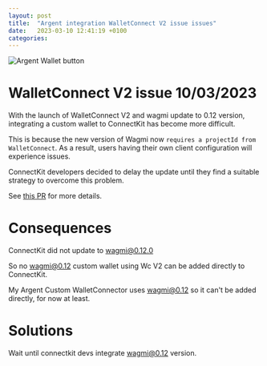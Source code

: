 ```yaml
---
layout: post
title:  "Argent integration WalletConnect V2 issue issues"
date:   2023-03-10 12:41:19 +0100
categories: 
---
```


![Argent Wallet button](/zkSync-Era-Hack0/media/button-login.png)

# WalletConnect V2 issue 10/03/2023

With the launch of WalletConnect V2 and wagmi update to 0.12 version, integrating a custom wallet to ConnectKit has become more difficult. 

This is because the new version of Wagmi now `requires a projectId from WalletConnect`. As a result, users 
having their own client configuration will experience issues.

ConnectKit developers decided to delay the update until they find a 
suitable strategy to overcome this problem.

See [this PR](https://github.com/family/connectkit/pull/148) for more details.

# Consequences

ConnectKit did not update to [wagmi@0.12.0](https://github.com/wagmi-dev/wagmi/releases/tag/wagmi%400.12.0)

So no wagmi@0.12 custom wallet using Wc V2 can be added directly to ConnectKit.

My Argent Custom WalletConnector uses wagmi@0.12 so it can't be added directly, for now at least.


# Solutions

Wait until connectkit devs integrate wagmi@0.12 version.
  
